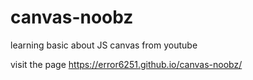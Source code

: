 # canvas-noobz

learning basic about JS canvas from youtube

visit the page
https://error6251.github.io/canvas-noobz/
